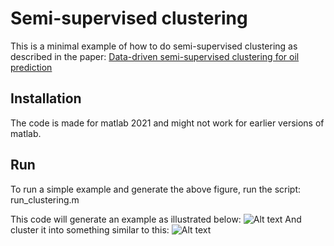 # Semi-supervised clustering

This is a minimal example of how to do semi-supervised clustering as described in the paper:
[Data-driven semi-supervised clustering for oil prediction](https://www.sciencedirect.com/science/article/pii/S0098300420306543)

## Installation
The code is made for matlab 2021 and might not work for earlier versions of matlab. 

## Run
To run a simple example and generate the above figure, run the script: run_clustering.m

This code will generate an example as illustrated below:
![Alt text](figures/fig1.png?raw=true "Input")
And cluster it into something similar to this:
![Alt text](figures/fig2.png?raw=true "Output")
